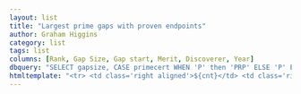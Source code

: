 ```yaml
---
layout: list
title: "Largest prime gaps with proven endpoints"
author: Graham Higgins
category: list
tags: list
columns: [Rank, Gap Size, Gap start, Merit, Discoverer, Year]
dbquery: "SELECT gapsize, CASE primecert WHEN 'P' then 'PRP' ELSE 'P' END || primedigits ||' = ' || CASE  WHEN LENGTH(startprime) > 80 then SUBSTR(startprime, 0, 28) || '...' ELSE startprime END gapstart, merit, (select display from credits where abbreviation = discoverer) as name, year FROM gaps WHERE primecert = 'C' ORDER BY gapsize desc LIMIT 20;"
htmltemplate: "<tr> <td class='right aligned'>${cnt}</td> <td class='right aligned'>${row['gapsize'].toString().padStart(6, ' ')}</td> <td>${row['gapstart'].toString().padEnd(8, ' ')}</td> <td class='center aligned'>${row['merit'].toFixed(2).toString().padStart(5, ' ')}</td> <td>${row['name']}</td> <td>${row['year']}</td> </tr>"
---
```

